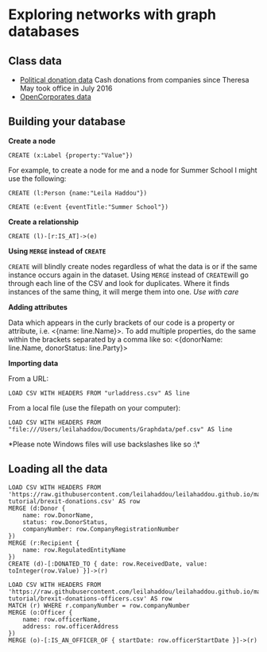# Exploring networks with graph databases 

## Class data

* [Political donation data](https://github.com/leilahaddou/leilahaddou.github.io/blob/master/donations-companies-cash.csv) Cash donations from companies since Theresa May took office in July 2016
* [OpenCorporates data](https://raw.githubusercontent.com/leilahaddou/leilahaddou.github.io/master/theresa-companies-cash-directors.csv)

## Building your database

**Create a node**

```
CREATE (x:Label {property:"Value"})
```

For example, to create a node for me and a node for Summer School I might use the following:
```
CREATE (l:Person {name:"Leila Haddou"})
```
```
CREATE (e:Event {eventTitle:"Summer School"})
```

**Create a relationship**

```
CREATE (l)-[r:IS_AT]->(e)
```

**Using `MERGE` instead of `CREATE`**

```CREATE``` will blindly create nodes regardless of what the data is or if the same instance occurs again in the dataset.
Using ```MERGE``` instead of ```CREATE```will go through each line of the CSV and look for duplicates. Where it finds instances of the same thing, it will merge them into one. *Use with care* 

**Adding attributes**

Data which appears in the curly brackets of our code is a property or attribute, i.e. <{name: line.Name}>. To add multiple properties, do the same within the brackets separated by a comma like so: <{donorName: line.Name, donorStatus: line.Party}>

**Importing data**

From a URL: 
```
LOAD CSV WITH HEADERS FROM "urladdress.csv" AS line
```

From a local file (use the filepath on your computer): 
```
LOAD CSV WITH HEADERS FROM "file:///Users/leilahaddou/Documents/Graphdata/pef.csv" AS line
```

*Please note Windows files will use backslashes like so :\\\*

## Loading all the data

```
LOAD CSV WITH HEADERS FROM 'https://raw.githubusercontent.com/leilahaddou/leilahaddou.github.io/master/neo4j-tutorial/brexit-donations.csv' AS row
MERGE (d:Donor {
	name: row.DonorName,
	status: row.DonorStatus,
	companyNumber: row.CompanyRegistrationNumber
})
MERGE (r:Recipient {
	name: row.RegulatedEntityName
})
CREATE (d)-[:DONATED_TO { date: row.ReceivedDate, value: toInteger(row.Value) }]->(r)
```

```
LOAD CSV WITH HEADERS FROM 'https://raw.githubusercontent.com/leilahaddou/leilahaddou.github.io/master/neo4j-tutorial/brexit-donations-officers.csv' AS row
MATCH (r) WHERE r.companyNumber = row.companyNumber
MERGE (o:Officer {
	name: row.officerName,
	address: row.officerAddress
})
MERGE (o)-[:IS_AN_OFFICER_OF { startDate: row.officerStartDate }]->(r)
```
